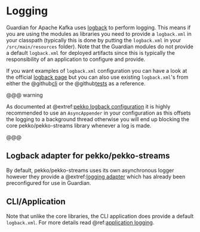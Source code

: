 # Logging

Guardian for Apache Kafka uses [logback](https://logback.qos.ch/index.html) to perform logging. This means if you are
using the modules as libraries you need to provide a `logback.xml` in your classpath (typically this is done by putting
the `logback.xml` in your `/src/main/resources` folder). Note that the Guardian modules do not provide a default
`logback.xml` for deployed artifacts since this is typically the responsibility of an application to configure and
provide.

If you want examples of `logback.xml` configuration you can have a look at the
official [logback page](https://logback.qos.ch/manual/configuration.html) but you can also use existing `logback.xml`'s
from either the @github[cli](/core-cli/src/main/resources/logback.xml) or the
@github[tests](/core/src/test/resources/logback.xml) as a reference.

@@@ warning

As documented at @extref:[pekko logback configuration](pekko-docs:logging.html#logback-configuration) it is highly recommended
to use an `AsyncAppender` in your configuration as this offsets the logging to a background thread otherwise you will
end up blocking the core pekko/pekko-streams library whenever a log is made.

@@@

## Logback adapter for pekko/pekko-streams

By default, pekko/pekko-streams uses its own asynchronous logger however they provide a
@extref:[logging adapter](pekko-docs:logging.html#slf4j) which has already been preconfigured for use in Guardian.

## CLI/Application

Note that unlike the core libraries, the CLI application does provide a default `logback.xml`. For more details read
@ref:[application logging](../application/logging.md).
